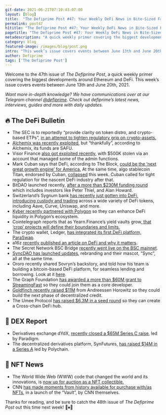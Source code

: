 ```yaml
---
git-date: 2021-06-21T07:10:43-07:00
layout: [blog]
title:  "The Defiprime Post #47: Your Weekly DeFi News in Bite-Sized Fashion"
permalink: post47
h1title: "The Defiprime Post #47: Your Weekly DeFi News in Bite-Sized Fashion"
pagetitle: "The Defiprime Post #47: Your Weekly DeFi News in Bite-Sized Fashion"
metadescription: "A quick weekly primer covering the biggest developments around Ethereum and DeFi. This week’s issue covers events between June 13th and June 20th, 2021"
category: blog
featured-image: /images/blog/post.png
intro: "This week’s issue covers events between June 13th and June 20th, 2021"
author: Defiprime
tags: ['The Defiprime Post']
---
```


Welcome to the 47th issue of _The Defiprime Post_, a quick weekly primer covering the biggest developments around Ethereum and DeFi. This week’s issue covers events between June 13th and June 20th, 2021.

_Want more in-depth knowledge? We have communications over at our Telegram channel [@defiprime](https://t.me/defiprime). Check out defiprime’s latest news, interviews, guides and more with daily updates._


## 🔥 The DeFi Bulletin

*   The SEC is to reportedly “provide clarity on token distro, and crypto-based ETPs”, [in an attempt to tighten regulatory grip on crypto-assets.](https://cryptonews.com/news/sec-to-provide-clarity-on-token-distribution-crypto-based-et-10747.htm)
*   [Alchemix was recently exploited](https://twitter.com/defiprime/status/1405190705341890566), but “thankfully”, according to Alchemix, its funds are SAFU.
*   Visor Finance [also got exploited recently](https://medium.com/visorfinance/visor-beta-incident-report-1b2521b9266), with $500K stolen via an account that managed some of the admin functions.
*   Mark Cuban says that DeFi, according to The Block, [could be the ‘next great growth engine’ for America.](https://www.theblockcrypto.com/post/108313/mark-cuban-defi-could-be-the-next-great-growth-engine-for-the-us) At the same time, algo stablecoin Titan, endorsed by Cuban, [collapsed](https://coingeek.com/mark-cuban-endorsed-token-titan-plummets-100/) this week.  Cuban called for tight regulation for the nascent DeFi industry after that. 
*   BitDAO launched recently, [after a more than $230M funding round](https://cointelegraph.com/news/new-dao-launches-after-230m-funding-round-including-peter-thiel-alan-howard) which includes investors like Peter Thiel, and Alan Howard.
*   Switzerland’s Sygnum bank [has recently just gotten into DeFi, introducing custody and trading](https://www.coindesk.com/switzerlands-sygnum-bank-gets-into-defi) across a wide variety of DeFi tokens, including Aave, Curve, Uniswap, and more.
*   [Kyber recently partnered with Polygon](https://blog.kyber.network/kyber-partners-with-polygon-to-enhance-defi-liquidity-31d3b9769b03#02) so they can enhance DeFi liquidity in Polygon’s ecosystem.
*   Cointelegraph reports that as Yearn.Finance’s yield vaults grow,[ that ‘crop’ projects will define their boundaries and limits.](https://cointelegraph.com/news/as-yearn-finance-s-yield-vaults-grow-crop-projects-define-boundaries)
*   The crypto wallet, Ledger, [has integrated its first DeFi platform, ParaSwap](https://www.theblockcrypto.com/linked/108353/crypto-wallet-ledger-live-paraswap-first-defi-platform).
*   a16z [recently published an article on DeFi and why it matters](https://future.a16z.com/cryptos-fourth-wave-defi-poised-for-breakthrough/).
*   The Secret Network BSC Bridge [recently went live on the BSC mainnet](https://scrt.network/blog/secret-binance-smart-chain-bridge-live-on-mainnet).
*   [SyncDAO has launched updates](https://link.medium.com/p5wS7UHGchb), rebranding and their mascot, “Sync”, all at the same time.
*   Ororo recently shared Sovryn’s backstory, and told how his team is building a bitcoin-based DeFi platform, for seamless lending and borrowing. Look at it [here](https://defiprime.com/sovryn).
*   The Graph Foundation [has awarded a more than $60M grant to StreamingFast](https://streamingfastio.medium.com/the-graph-foundation-awards-60-million-grant-to-streamingfast-to-join-the-graph-as-a-core-e36be45f8d49) so they could join them as a core developer.
*   [Goldfinch recently raised $11M](https://medium.com/goldfinch-fi/goldfinch-raises-11m-from-andreessen-horowitz-to-build-the-next-phase-of-decentralized-credit-459b08e7653) from Andreessen Horowitz so they could build the next phase of decentralized credit.
*   The Umee Protocol [has raised $6.3M in a seed round](https://medium.com/umeeblog/umee-protocol-raises-6-3mm-seed-round-for-creating-a-cross-chain-defi-hub-75cadec10e4a) so they can create a Cross-chain DeFi hub.


## 💱 DEX Report

*   Derivatives exchange dYdX, [recently closed a $65M Series C raise](https://www.theblockcrypto.com/post/105881/defi-exchange-dydx-65-million-raise-paradigm), led by Paradigm.
*   The decentralized derivatives platform, SynFutures, [has raised $14M in a Series A](https://www.theblockcrypto.com/linked/108659/decentralized-derivatives-platform-synfutures-14-million-series-a) led by Polychain.


## 💎 NFT News

*   The World Wide Web (WWW) code that changed the world and its innovations, is [now up for auction as a NFT collectible.](https://www.reuters.com/technology/world-wide-web-code-that-changed-world-up-auction-nft-2021-06-15/)
*   CNN [has made moments from history available for purchase with/as NFTs](https://cnnpressroom.blogs.cnn.com/2021/06/16/cnn-makes-moments-from-history-available-for-purchase-with-nfts/), in a launch of the “Vault”, by CNN themselves.

Thanks for reading, and be sure to catch the 48th issue of _The Defiprime Post_ out this time next week! 👋♦️👋